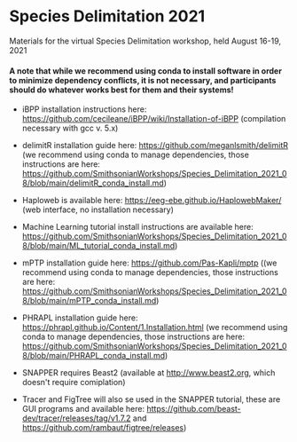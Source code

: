 # Species Delimitation 2021
Materials for the virtual Species Delimitation workshop, held August 16-19, 2021

#### A note that while we recommend using conda to install software in order to minimize dependency conflicts, it is not necessary, and participants should do whatever works best for them and their systems!

* iBPP installation instructions here: https://github.com/cecileane/iBPP/wiki/Installation-of-iBPP (compilation necessary with gcc v. 5.x)

* delimitR installation guide here: https://github.com/meganlsmith/delimitR (we recommend using conda to manage dependencies, those instructions are here: https://github.com/SmithsonianWorkshops/Species_Delimitation_2021_08/blob/main/delimitR_conda_install.md)

* Haploweb is available here: https://eeg-ebe.github.io/HaplowebMaker/ (web interface, no installation necessary)

* Machine Learning tutorial install instructions are available here: https://github.com/SmithsonianWorkshops/Species_Delimitation_2021_08/blob/main/ML_tutorial_conda_install.md)

* mPTP installation guide here: https://github.com/Pas-Kapli/mptp ((we recommend using conda to manage dependencies, those instructions are here: https://github.com/SmithsonianWorkshops/Species_Delimitation_2021_08/blob/main/mPTP_conda_install.md)

* PHRAPL installation guide here: https://phrapl.github.io/Content/1.Installation.html (we recommend using conda to manage dependencies, those instructions are here: https://github.com/SmithsonianWorkshops/Species_Delimitation_2021_08/blob/main/PHRAPL_conda_install.md)

* SNAPPER requires Beast2 (available at http://www.beast2.org, which doesn't require comiplation)

* Tracer and FigTree will also se used in the SNAPPER tutorial, these are GUI programs and available here: https://github.com/beast-dev/tracer/releases/tag/v1.7.2 and https://github.com/rambaut/figtree/releases)
